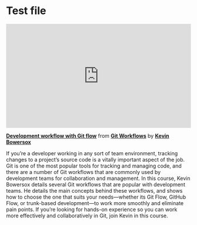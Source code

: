 <h1>Test file</h1>

<div style="position:relative;height:0;padding-bottom:56.25%"><iframe width="640" height="360" src="https://www.linkedin.com/learning/embed/git-workflows/development-workflow-with-git-flow?autoplay=false&claim=AQHL5TEA2CLG7QAAAY6ovVbdcXcuXXbE5SEeTxyJU5LoaoGazoisgjR9Ixw1WNaLBZAGdPNfbMLXCsgLuYWP-pY8wIAwTAdARyHjGUUlE3qMiwPi0q2i846RwGBgoqI72BZ44eofF-IGPOOevG8boCm1WfkqZ-rj38y7WijGSiRR76fT4wuozNFl5_qMsAw_P275Bnr8zgxuKMPSJ1M5-KD66Km7uIRTPnygg2c0o790rLwhXbK4dvLybZ1hkFqH_WdhKKgYyeJAu4cdKhTV62UYClAtwU9tr_FNKuhzP_dAU89koNb4hwPGgI-mS6VeGjYZPH-1MIif8pqW_krYIC9YQ5vnvlzfVewDQ-gN6rzlT9G5_hnwzRnGdPz6UHxrY2b9wm3DfFjvhL-eLfDaDlaDnQgnQmaww8JKXhPRILE-i7sODQGK0KQEQKzMA-l6Q0ZIN_XgumbSutna5S2VoD0F1rFj1YPVMdNAG-pzWsYsc0TVoQ3gUNOmP3IsncpgcP5q0-sIFNd34NJHpszkKz0p_RSoOEYP2ajeG4zG-Ak1_xGE7ZLfxrvrGAx6jiBAzpOt9aCSy6orbta6r0LJmN2Z6AUonf7CudLU1e278HQY0r6Iud5rWzF4j2jX1CRPfJPY7sGw7VK2vRynxEIJNm2jgnLb_EaM9tNB9Q0c8tyZWKacDgE4xxjYWZjdyWazyAi8pYl9gTIX8CW2gmcGi_OfHVnDMmlyvdCRfAZrcmn1csJMVw780pSMQsdlOhk11BxA4PJiEHepmlZxLTKu3LZRQHcYeowH82Zz5eadsZbOGJ677rX8glvQlZXxxik-UV5VD2l-9Bg34TxQgQlXQyKIPiCh1fZa4XjGcCdPoqI09RqFHeNHXS0TXFE3srPb_zH1FFPZllty2sDirdIWCVObn0S9f39va4NeUx15hVfspmL31wxGWeFSamqSz_4JOvc4vTikioshb-jpEHpc41Q8gP4SrXyjvqonrqLV1wRsry9u_VimZQl5KqjmGuXleFXWAbqTUf8musQB2ywEnItpPt5rBgKe5D1WvdElDMd2dYW7sfbbLOGOfLV8Jr_qSlh8CeQpo_T5D4P2iuXvbuBrEwAzV7DYw1e3HDhiTjY9wL8_6wdSe2GmGoPnD_MlnsCt2-i2zreQOzyqYS1DWobTsGHjtxnnOivUDYlKSmW7XJIKvL2ttFUB5WoqMDfi-9_jGId3giyJ92WTsETTt6OHUw" mozallowfullscreen="true" webkitallowfullscreen="true" allowfullscreen="true" frameborder="0" style="position:absolute;width:100%;height:100%;left:0"></iframe></div><p><strong><a href="https://www.linkedin.com/learning/git-workflows/development-workflow-with-git-flow?trk=embed_lil">Development workflow with Git flow</a></strong> from <strong><a href="https://www.linkedin.com/learning/git-workflows?trk=embed_lil">Git Workflows</a></strong> by <strong><a href="https://www.linkedin.com/learning/instructors/kevin-bowersox?trk=embed_lil">Kevin Bowersox</a></strong></p>

If you’re a developer working in any sort of team environment, tracking changes to a project’s source code is a vitally important aspect of the job. Git is one of the most popular tools for tracking and managing code, and there are a number of Git workflows that are commonly used by development teams for collaboration and management. In this course, Kevin Bowersox details several Git workflows that are popular with development teams. He details the main concepts behind these workflows, and shows how to choose the one that suits your needs—whether its Git Flow, GitHub Flow, or trunk-based development—to work more smoothly and eliminate pain points. If you’re looking for hands-on experience so you can work more effectively and collaboratively in Git, join Kevin in this course.

